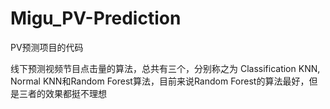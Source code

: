 # Migu_PV-Prediction
PV预测项目的代码

线下预测视频节目点击量的算法，总共有三个，分别称之为 Classification KNN, Normal KNN和Random Forest算法，目前来说Random Forest的算法最好，但是三者的效果都挺不理想
